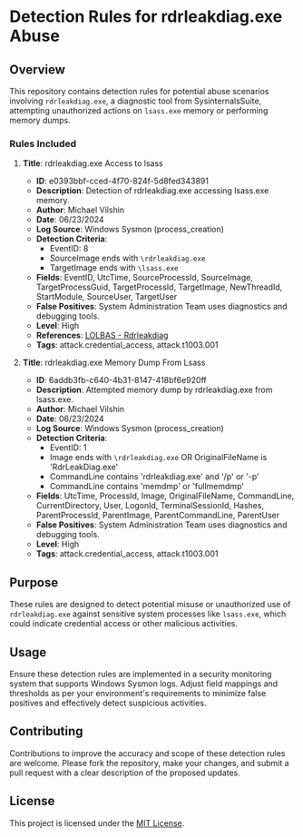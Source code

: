 # Detection Rules for rdrleakdiag.exe Abuse

## Overview

This repository contains detection rules for potential abuse scenarios involving `rdrleakdiag.exe`, a diagnostic tool from SysinternalsSuite, attempting unauthorized actions on `lsass.exe` memory or performing memory dumps.

### Rules Included

1. **Title**: rdrleakdiag.exe Access to lsass
   - **ID**: e0393bbf-cced-4f70-824f-5d8fed343891
   - **Description**: Detection of rdrleakdiag.exe accessing lsass.exe memory.
   - **Author**: Michael Vilshin
   - **Date**: 06/23/2024
   - **Log Source**: Windows Sysmon (process_creation)
   - **Detection Criteria**:
     - EventID: 8
     - SourceImage ends with `\rdrleakdiag.exe`
     - TargetImage ends with `\lsass.exe`
   - **Fields**: EventID, UtcTime, SourceProcessId, SourceImage, TargetProcessGuid, TargetProcessId, TargetImage, NewThreadId, StartModule, SourceUser, TargetUser
   - **False Positives**: System Administration Team uses diagnostics and debugging tools.
   - **Level**: High
   - **References**: [LOLBAS - Rdrleakdiag](https://lolbas-project.github.io/lolbas/Binaries/Rdrleakdiag/)
   - **Tags**: attack.credential_access, attack.t1003.001

2. **Title**: rdrleakdiag.exe Memory Dump From Lsass
   - **ID**: 6addb3fb-c640-4b31-8147-418bf6e920ff
   - **Description**: Attempted memory dump by rdrleakdiag.exe from lsass.exe.
   - **Author**: Michael Vilshin
   - **Date**: 06/23/2024
   - **Log Source**: Windows Sysmon (process_creation)
   - **Detection Criteria**:
     - EventID: 1
     - Image ends with `\rdrleakdiag.exe` OR OriginalFileName is 'RdrLeakDiag.exe'
     - CommandLine contains 'rdrleakdiag.exe' and '/p' or '-p'
     - CommandLine contains 'memdmp' or 'fullmemdmp'
   - **Fields**: UtcTime, ProcessId, Image, OriginalFileName, CommandLine, CurrentDirectory, User, LogonId, TerminalSessionId, Hashes, ParentProcessId, ParentImage, ParentCommandLine, ParentUser
   - **False Positives**: System Administration Team uses diagnostics and debugging tools.
   - **Level**: High
   - **Tags**: attack.credential_access, attack.t1003.001

## Purpose

These rules are designed to detect potential misuse or unauthorized use of `rdrleakdiag.exe` against sensitive system processes like `lsass.exe`, which could indicate credential access or other malicious activities.

## Usage

Ensure these detection rules are implemented in a security monitoring system that supports Windows Sysmon logs. Adjust field mappings and thresholds as per your environment's requirements to minimize false positives and effectively detect suspicious activities.

## Contributing

Contributions to improve the accuracy and scope of these detection rules are welcome. Please fork the repository, make your changes, and submit a pull request with a clear description of the proposed updates.

## License

This project is licensed under the [MIT License](LICENSE).
